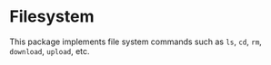 Filesystem
==========

This package implements file system commands such as `ls`, `cd`, `rm`, `download`, `upload`, etc.